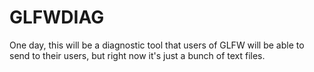 # GLFWDIAG

One day, this will be a diagnostic tool that users of GLFW will be able to send
to their users, but right now it's just a bunch of text files.

